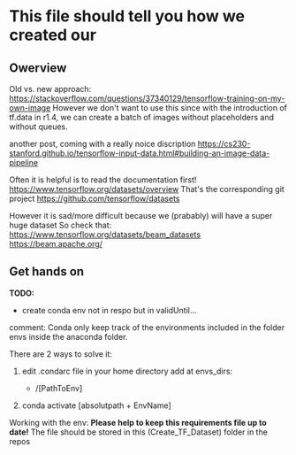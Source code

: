# This file should tell you how we created our

## Owerview  

Old vs. new approach:
https://stackoverflow.com/questions/37340129/tensorflow-training-on-my-own-image 
However we don't want to use this since with the introduction of tf.data in r1.4, we can create a batch of images without placeholders and without queues.

another post, coming with a really noice discription
https://cs230-stanford.github.io/tensorflow-input-data.html#building-an-image-data-pipeline


Often it is helpful is to read the documentation first!
https://www.tensorflow.org/datasets/overview 
That's the corresponding git project
https://github.com/tensorflow/datasets 

However it is sad/more difficult because we (prabably) will have a super huge dataset
So check that: 
https://www.tensorflow.org/datasets/beam_datasets 
https://beam.apache.org/ 


## Get hands on

**TODO:**
- create conda env not in respo but in validUntil...



comment:
Conda only keep track of the environments included in the folder envs inside the anaconda folder. 

There are 2 ways to solve it:
1) edit .condarc file in your home directory
    add at envs_dirs:
    - /[PathToEnv]

2) conda activate [absolutpath + EnvName]

Working with the env:
**Please help to keep this requirements file up to date!**
The file should be stored in this (Create_TF_Dataset) folder in the repos

